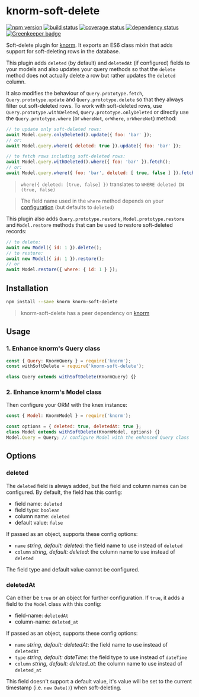 # knorm-soft-delete

[![npm version](https://badge.fury.io/js/knorm-soft-delete.svg)](http://badge.fury.io/js/knorm-soft-delete)
[![build status](https://travis-ci.org/joelmukuthu/knorm-soft-delete.svg?branch=master)](https://travis-ci.org/joelmukuthu/knorm-soft-delete)
[![coverage status](https://coveralls.io/repos/github/joelmukuthu/knorm-soft-delete/badge.svg?branch=master)](https://coveralls.io/github/joelmukuthu/knorm-soft-delete?branch=master)
[![dependency status](https://david-dm.org/joelmukuthu/knorm-soft-delete.svg)](https://david-dm.org/joelmukuthu/kknorm-soft-delete)
[![Greenkeeper badge](https://badges.greenkeeper.io/joelmukuthu/knorm-soft-delete.svg)](https://greenkeeper.io/)

Soft-delete plugin for [knorm](https://www.npmjs.com/package/knorm). It exports
an ES6 class mixin that adds support for soft-deleting rows in the database.

This plugin adds `deleted` (by default) and `deletedAt` (if configured) fields
to your models and also updates your query methods so that the `delete` method
does not actually delete a row but rather updates the `deleted` column.

It also modifies the behaviour of `Query.prototype.fetch`,
`Query.prototype.update` and `Query.prototype.delete` so that they always filter
out soft-deleted rows. To work with soft-deleted rows, use
`Query.prototype.withDeleted`, `Query.prototype.onlyDeleted` or directly use the
`Query.prototype.where` (or `whereNot`, `orWhere`, `orWhereNot`) method:

```js
// to update only soft-deleted rows:
await Model.query.onlyDeleted().update({ foo: 'bar' });
// or:
await Model.query.where({ deleted: true }).update({ foo: 'bar' });

// to fetch rows including soft-deleted rows:
await Model.query.withDeleted().where({ foo: 'bar' }).fetch();
// or:
await Model.query.where({ foo: 'bar', deleted: [ true, false ] }).fetch();
```
> `where({ deleted: [true, false] })` translates to
`WHERE deleted IN (true, false)`

> The field name used in the `where` method depends on your
[configuration](#deleted) (but defaults to `deleted`)

This plugin also adds `Query.prototype.restore`, `Model.prototype.restore` and
`Model.restore` methods that can be used to restore soft-deleted records:
```js
// to delete:
await new Model({ id: 1 }).delete();
// to restore:
await new Model({ id: 1 }).restore();
// or
await Model.restore({ where: { id: 1 } });
```

## Installation
```bash
npm install --save knorm knorm-soft-delete
```
> knorm-soft-delete has a peer dependency on
[knorm](https://www.npmjs.com/package/knorm)

## Usage
### 1. Enhance knorm's Query class

```js
const { Query: KnormQuery } = require('knorm');
const withSoftDelete = require('knorm-soft-delete');

class Query extends withSoftDelete(KnormQuery) {}
```

### 2. Enhance knorm's Model class

Then configure your ORM with the knex instance:

```js
const { Model: KnormModel } = require('knorm');

const options = { deleted: true, deletedAt: true };
class Model extends withSoftDelete(KnormModel, options) {}
Model.Query = Query; // configure Model with the enhanced Query class
```

## Options

### deleted

The `deleted` field is always added, but the field and column names can be
configured. By default, the field has this config:
- field name: `deleted`
- field type: `boolean`
- column name: `deleted`
- default value: `false`

If passed as an object, supports these config options:
- `name` *string, default: deleted*: the field name to use instead of `deleted`
- `column` *string, default: deleted*: the column name to use instead of
  `deleted`

The field type and default value cannot be configured.

### deletedAt

Can either be `true` or an object for further configuration. If `true`, it adds
a field to the `Model` class with this config:
- field-name: `deletedAt`
- column-name: `deleted_at`

If passed as an object, supports these config options:
- `name` *string, default: deletedAt*: the field name to use instead of
  `deletedAt`
- `type` *string, default: dateTime*: the field type to use instead of
  `dateTime`
- `column` *string, default: deleted_at*: the column name to use instead of
  `deleted_at`

This field doesn't support a default value, it's value will be set to the
current timestamp (i.e. `new Date()`) when soft-deleting.

